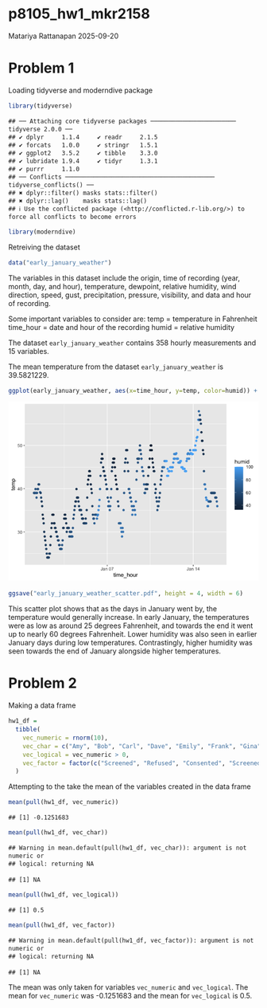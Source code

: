 p8105_hw1_mkr2158
================
Matariya Rattanapan
2025-09-20

# Problem 1

Loading tidyverse and moderndive package

``` r
library(tidyverse)
```

    ## ── Attaching core tidyverse packages ──────────────────────── tidyverse 2.0.0 ──
    ## ✔ dplyr     1.1.4     ✔ readr     2.1.5
    ## ✔ forcats   1.0.0     ✔ stringr   1.5.1
    ## ✔ ggplot2   3.5.2     ✔ tibble    3.3.0
    ## ✔ lubridate 1.9.4     ✔ tidyr     1.3.1
    ## ✔ purrr     1.1.0     
    ## ── Conflicts ────────────────────────────────────────── tidyverse_conflicts() ──
    ## ✖ dplyr::filter() masks stats::filter()
    ## ✖ dplyr::lag()    masks stats::lag()
    ## ℹ Use the conflicted package (<http://conflicted.r-lib.org/>) to force all conflicts to become errors

``` r
library(moderndive)
```

Retreiving the dataset

``` r
data("early_january_weather")
```

The variables in this dataset include the origin, time of recording
(year, month, day, and hour), temperature, dewpoint, relative humidity,
wind direction, speed, gust, precipitation, pressure, visibility, and
data and hour of recording.

Some important variables to consider are: temp = temperature in
Fahrenheit time_hour = date and hour of the recording humid = relative
humidity

The dataset `early_january_weather` contains 358 hourly measurements and
15 variables.

The mean temperature from the dataset `early_january_weather` is
39.5821229.

``` r
ggplot(early_january_weather, aes(x=time_hour, y=temp, color=humid)) + geom_point()
```

![](p8105_hw1_mkr2158_files/figure-gfm/unnamed-chunk-3-1.png)<!-- -->

``` r
ggsave("early_january_weather_scatter.pdf", height = 4, width = 6)
```

This scatter plot shows that as the days in January went by, the
temperature would generally increase. In early January, the temperatures
were as low as around 25 degrees Fahrenheit, and towards the end it went
up to nearly 60 degrees Fahrenheit. Lower humidity was also seen in
earlier January days during low temperatures. Contrastingly, higher
humidity was seen towards the end of January alongside higher
temperatures.

# Problem 2

Making a data frame

``` r
hw1_df = 
  tibble(
    vec_numeric = rnorm(10),
    vec_char = c("Amy", "Bob", "Carl", "Dave", "Emily", "Frank", "Gina", "Hannah", "Isabelle", "Jack"),
    vec_logical = vec_numeric > 0,
    vec_factor = factor(c("Screened", "Refused", "Consented", "Screened", "Refused", "Consented", "Screened", "Refused", "Consented", "Screened"))
  )
```

Attempting to the take the mean of the variables created in the data
frame

``` r
mean(pull(hw1_df, vec_numeric))
```

    ## [1] -0.1251683

``` r
mean(pull(hw1_df, vec_char))
```

    ## Warning in mean.default(pull(hw1_df, vec_char)): argument is not numeric or
    ## logical: returning NA

    ## [1] NA

``` r
mean(pull(hw1_df, vec_logical))
```

    ## [1] 0.5

``` r
mean(pull(hw1_df, vec_factor))
```

    ## Warning in mean.default(pull(hw1_df, vec_factor)): argument is not numeric or
    ## logical: returning NA

    ## [1] NA

The mean was only taken for variables `vec_numeric` and `vec_logical`.
The mean for `vec_numeric` was -0.1251683 and the mean for `vec_logical`
is 0.5.
